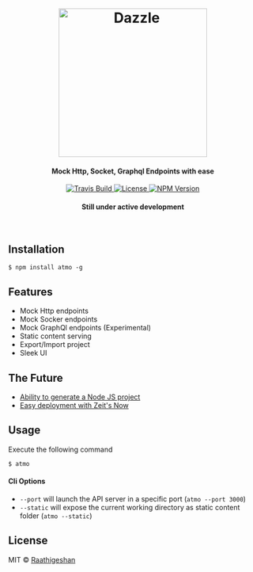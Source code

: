 <h1 align="center">
  <img src="https://raw.githubusercontent.com/Raathigesh/Hermes/master/docs/AtmoLogo.png" alt="Dazzle" height="300">
   <br>
  <h4 align="center">Mock Http, Socket, Graphql Endpoints with ease</h4>
</h1>

<p align="center">
  <a href="https://travis-ci.org/Raathigesh/Atmo">
    <img src="https://img.shields.io/travis/Raathigesh/Atmo.svg?style=flat-square"
         alt="Travis Build">
  </a>
  <a href="https://github.com/Raathigesh/Atmo/blob/master/LICENSE">
    <img src="https://img.shields.io/npm/l/express.svg?maxAge=2592000&style=flat-square"
         alt="License">
  </a>
  <a href="https://www.npmjs.com/package/hermes-control">
    <img src="https://img.shields.io/npm/v/hermes-control.svg?style=flat-square"
         alt="NPM Version">
  </a>
   <h4 align="center">Still under active development</h4>
</p>
<br>


## Installation
```
$ npm install atmo -g
```
## Features
- Mock Http endpoints
- Mock Socker endpoints
- Mock GraphQl endpoints (Experimental)
- Static content serving 
- Export/Import project
- Sleek UI

## The Future
- [Ability to generate a Node JS project](https://github.com/Raathigesh/Atmo/issues/10)
- [Easy deployment with Zeit's Now](https://github.com/Raathigesh/Atmo/issues/14)

## Usage
Execute the following command
```
$ atmo
```

#### Cli Options
- `--port` will launch the API server in a specific port (`atmo --port 3000`)
- `--static` will expose the current working directory as static content folder (`atmo --static`)

## License
MIT © [Raathigeshan](https://twitter.com/Raathigeshan)


